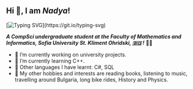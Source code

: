 ## Hi 👋, I am _Nadya_!

[![Typing SVG](https://readme-typing-svg.demolab.com?font=Fira+Code&size=21&pause=1000&color=C194F7&center=true&background=AA1F7400&multiline=true&width=1000&size=21&lines=Welcome+to+my+profile!)](https://git.io/typing-svg)

**_A CompSci undergraduate student at the Faculty of Mathematics and Informatics, Sofia University St. Kliment Ohridski, :bulgaria:	!_**
 :woman_technologist:	

- 🔭 I’m currently working on university projects.
- 🌱 I’m currently learning C++.
- 🧠 Other languages I have learnt: C#, SQL
- :stars:	My other hobbies and interests are reading books, listening to music, travelling around Bulgaria, long bike rides, History and Physics.
